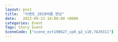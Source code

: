 ```yaml
---
layout: post
title:  "이벤트_2019여름_엔딩"
date:   2022-09-23 14:00:00 +0000
categories: Event
Tags: Story Event
SceneCode: ["scene_evt190627_cp0_q2_s10,7429311"]
---
```

